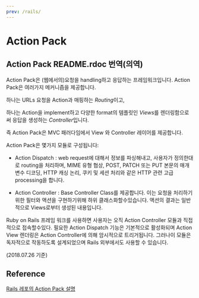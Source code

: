 ```yaml
---
prev: /rails/
---
```

# Action Pack 

## Action Pack README.rdoc 번역(의역)

Action Pack은 (웹에서의)요청을 handling하고 응답하는 프레임워크입니다. Action Pack은 여러가지 메커니즘을 제공합니다. 

하나는 URLs 요청을 Action과 매핑하는 *Routing*이고, 

하나는 Action을 implement하고 다양한 format의 템플릿인 *Views*를 렌더링함으로써 응답을 생성하는 *Controller*입니다. 

즉 Action Pack은 MVC 패러다임에서 View 와 Controller 레이어를 제공합니다. 

Action Pack은 몇가지 모듈로 구성됩니다:

* Action Dispatch : web request에 대해서 정보를 파싱해내고, 사용자가 정의한대로 routing을 처리하며, MIME 유형 협상, POST, PATCH 또는 PUT 본문의 매개 변수 디코딩, HTTP 캐싱 논리, 쿠키 및 세션 처리와 같은  HTTP 관련 고급 processing을 합니다. 
  
* Action Controller : Base Controller Class를 제공합니다. 이는 요청을 처리하기 위한 필터와 액션을 구현하기위해 하위 클래스화할수있습니다. 액션의 결과는 일반적으로 Views로부터 생성된 내용입니다.


Ruby on Rails 프레임 워크를 사용하면 사용자는 오직 Action Controller 모듈과 직접적으로 접속할수있다. 필요한 Action Dispatch 기능은 기본적으로 활성화되며 Action View 렌더링은 Action Controller에 의해 암시적으로 트리거됩니다. 그러나이 모듈은 독자적으로 작동하도록 설계되었으며 Rails 외부에서도 사용할 수 있습니다.

(2018.07.26 기준)

## Reference 

[Rails 레포의 Action Pack 설명](https://github.com/rails/rails/tree/master/actionpack)
